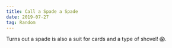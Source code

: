 ```yaml
---
title: Call a Spade a Spade
date: 2019-07-27
tag: Random
---
```


Turns out a spade is also a suit for cards and a type of shovel! 😱.
